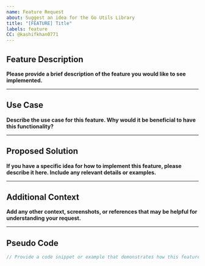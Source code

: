 ```yaml
---
name: Feature Request
about: Suggest an idea for the Go Utils Library
title: "[FEATURE] Title"
labels: feature
CC: @kashifkhan0771
---
```


## Feature Description

**Please provide a brief description of the feature you would like to see implemented.**

---

## Use Case

**Describe the use case for this feature. Why would it be beneficial to have this functionality?**

---

## Proposed Solution

**If you have a specific idea for how to implement this feature, please describe it here. Include any relevant details or examples.**

---

## Additional Context

**Add any other context, screenshots, or references that may be helpful for understanding your request.**

---

## Pseudo Code

```go
// Provide a code snippet or example that demonstrates how this feature might be used
